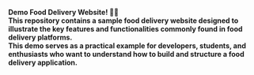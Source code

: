 <b>Demo Food Delivery Website! 🍔🚀<b><br>
This repository contains a sample food delivery website designed to illustrate the key features and functionalities commonly found in food delivery platforms.<br>
This demo serves as a practical example for developers, students, and enthusiasts who want to understand how to build and structure a food delivery application.
